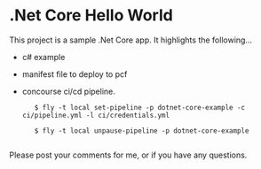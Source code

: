 # .Net Core Hello World 

This project is a sample .Net Core app. It highlights the following...

* c# example
* manifest file to deploy to pcf
* concourse ci/cd pipeline.


  ```
     $ fly -t local set-pipeline -p dotnet-core-example -c ci/pipeline.yml -l ci/credentials.yml
     
     $ fly -t local unpause-pipeline -p dotnet-core-example
     
  ```
Please post your comments for me, or if you have any questions.


